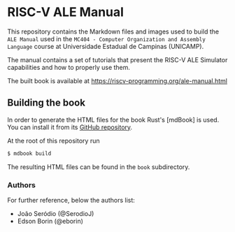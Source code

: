# RISC-V ALE Manual

This repository contains the Markdown files and images used to build the `ALE Manual` used in the `MC404 - Computer Organization and Assembly Language` course at Universidade Estadual de Campinas (UNICAMP).

The manual contains a set of tutorials that present the RISC-V ALE Simulator capabilities and how to properly use them.

The built book is available at https://riscv-programming.org/ale-manual.html

## Building the book

In order to generate the HTML files for the book Rust's [mdBook] is used.
You can install it from its [GitHub repository](https://github.com/rust-lang/mdBook).

At the root of this repository run

```bash
$ mdbook build
```

The resulting HTML files can be found in the `book` subdirectory.

### Authors

For further reference, below the authors list:

* João Seródio (@SerodioJ)
* Edson Borin (@eborin)
